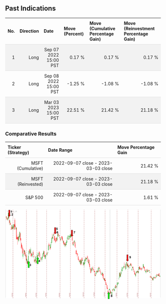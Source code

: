 
<style>
.hits {
            border-collapse: collapse;
            width: 100%;
        }
        .hits th, td {
            padding: 8px;
            border-bottom: 1px solid #ddd;
        }
        
        .hits td {text-align: right;}
        .hits th {text-align: left;}
        
        .hits tr:nth-child(even) {
            background-color: #f2f2f2;
        }
        
        .chartCol {
            width: 50%;
            float: left;
            padding: 20px;
        }  
</style>
    
<br>

## Past Indications

<table class="hits">
    <tr>
        <th>No.</th>
        <th>Direction</th>
        <th>Date</th>
        <th>Move (Percent)</th>
        <th>Move (Cumulative Percentage Gain)</th>
        <th>Move (Reinvestment Percentage Gain)</th>
      </tr>
    <tr>
        <td>1</td>
        <td>Long</td>
        <td>Sep 07 2022 15:00 PST</td>
        <td>0.17 %</td>
        <td>0.17 %</td>
        <td>0.17 %</td>
    </tr>
    <tr>
        <td>2</td>
        <td>Long</td>
        <td>Sep 08 2022 15:00 PST</td>
        <td>-1.25 %</td>
        <td>-1.08 %</td>
        <td>-1.08 %</td>
    </tr>
    <tr>
        <td>3</td>
        <td>Long</td>
        <td>Mar 03 2023 15:00 PST</td>
        <td>22.51 %</td>
        <td>21.42 %</td>
        <td>21.18 %</td>
    </tr>
    
</table>

### Comparative Results

<table class="hits">
    <thead>
        <th>Ticker (Strategy)</th>
        <th>Date Range</th>
        <th>Move Percentage Gain</th>
    </thead>
    <tbody>
        <tr>
            <td>MSFT (Cumulative)</td>
            <td>2022-09-07 close - 2023-03-03 close</td>
            <td>21.42 %</td>
        </tr>
        <tr>
            <td>MSFT (Reinvested)</td>
            <td>2022-09-07 close - 2023-03-03 close</td>
            <td>21.18 %</td>
        </tr>
        <tr>
            <td>S&P 500</td>
            <td>2022-09-07 close - 2023-03-03 close</td>
            <td>1.61 %</td>
        </tr>
    </tbody>
</table>

![Plot](charts/TSLAstatic.png)